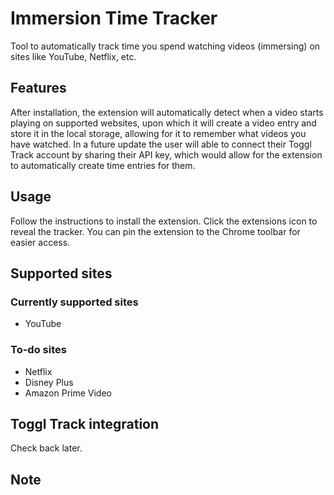 # Immersion Time Tracker

Tool to automatically track time you spend watching videos (immersing) on sites like YouTube, Netflix, etc.

## Features
After installation, the extension will automatically detect when a video starts playing on supported websites, upon which it will create a video entry and store it in the local storage, allowing for it to remember what videos you have watched. In a future update the user will able to connect their Toggl Track account by sharing their API key, which would allow for the extension to automatically create time entries for them.

## Usage
Follow the instructions to install the extension. Click the extensions icon to reveal the tracker. You can pin the extension to the Chrome toolbar for easier access.

## Supported sites
### Currently supported sites
* YouTube
### To-do sites
* Netflix
* Disney Plus
* Amazon Prime Video

## Toggl Track integration
Check back later.

## Note
